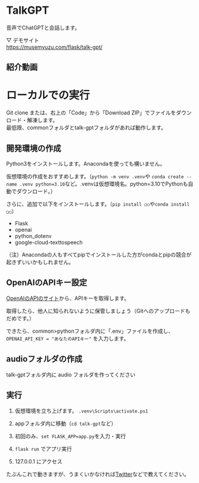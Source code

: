 # TalkGPT
 音声でChatGPTと会話します。
 
 ▽ デモサイト  
 https://musemyuzu.com/flask/talk-gpt/
 
## 紹介動画
 
 
# ローカルでの実行
 Git clone または、右上の「Code」から「Download ZIP」でファイルをダウンロード・解凍します。  
 最低限、commonフォルダとtalk-gptフォルダがあれば動作します。
 
## 開発環境の作成
 Python3をインストールします。Anacondaを使っても構いません。
 
 仮想環境の作成をおすすめします。（``` python -m venv .venv ```や ``` conda create --name .venv python=3.10 ```など。.venvは仮想環境名。python=3.10でPythonも自動でダウンロード。）
 
 さらに、追加で以下をインストールします。（``` pip install ○○ ```や``` conda install ○○ ```）
 * Flask
 * openai
 * python_dotenv
 * google-cloud-texttospeech
 
 （注）Anacondaの人もすべてpipでインストールした方がcondaとpipの競合が起きずいいかもしれません。
 
## OpenAIのAPIキー設定
 [OpenAIのAPIのサイト](https://openai.com/blog/openai-api)から、APIキーを取得します。
 
 取得したら、他人に知られないように保管しましょう（Gitへのアップロードもだめです。）
 
 できたら、common>pythonフォルダ内に「.env」ファイルを作成し、
 ``` OPENAI_API_KEY = "あなたのAPIキー" ```
 を入力します。

## audioフォルダの作成
 talk-gptフォルダ内に audio フォルダを作ってください
 
## 実行
 1. 仮想環境を立ち上げます。
 ``` .venv\Scripts\activate.ps1 ```
 
 2. appフォルダ内に移動（``` cd talk-gpt ```など）
 
 3. 初回のみ、``` set FLASK_APP=app.py ```を入力・実行
 
 4. ``` flask run ``` でアプリ実行
 
 5. 127.0.0.1 にアクセス

たぶんこれで動きますが、うまくいかなければ[Twitter](https://twitter.com/musemyuzu)などで教えてください。
